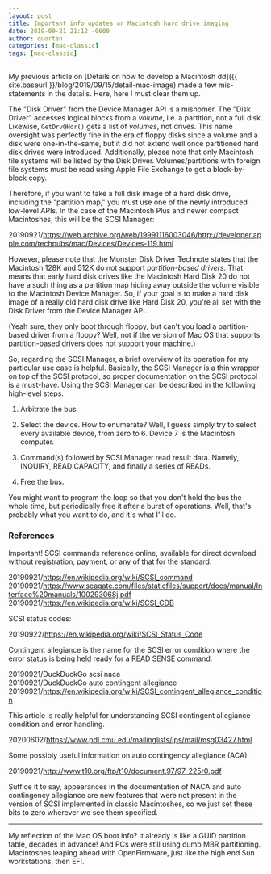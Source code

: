 ```yaml
---
layout: post
title: Important info updates on Macintosh hard drive imaging
date: 2019-09-21 21:12 -0600
author: quorten
categories: [mac-classic]
tags: [mac-classic]
---
```


My previous article on [Details on how to develop a Macintosh dd]({{
site.baseurl }}/blog/2019/09/15/detail-mac-image) made a few
mis-statements in the details.  Here, here I must clear them up.

The "Disk Driver" from the Device Manager API is a misnomer.  The
"Disk Driver" accesses logical blocks from a _volume_, i.e. a
partition, not a full disk.  Likewise, `GetDrvQHdr()` gets a list of
_volumes_, not drives.  This name oversight was perfectly fine in the
era of floppy disks since a volume and a disk were one-in-the-same,
but it did not extend well once partitioned hard disk drives were
introduced.  Additionally, please note that only Macintosh file
systems will be listed by the Disk Driver.  Volumes/partitions with
foreign file systems must be read using Apple File Exchange to get a
block-by-block copy.

Therefore, if you want to take a full disk image of a hard disk drive,
including the "partition map," you must use one of the newly
introduced low-level APIs.  In the case of the Macintosh Plus and
newer compact Macintoshes, this will be the SCSI Manager:

20190921/https://web.archive.org/web/19991116003046/http://developer.apple.com/techpubs/mac/Devices/Devices-119.html

However, please note that the Monster Disk Driver Technote states that
the Macintosh 128K and 512K do not support _partition-based drivers_.
That means that early hard disk drives like the Macintosh Hard Disk 20
do not have a such thing as a partition map hiding away outside the
volume visible to the Macintosh Device Manager.  So, if your goal is
to make a hard disk image of a really old hard disk drive like Hard
Disk 20, you're all set with the Disk Driver from the Device Manager
API.

<!-- more -->

(Yeah sure, they only boot through floppy, but can't you load a
partition-based driver from a floppy?  Well, not if the version of Mac
OS that supports partition-based drivers does not support your
machine.)

So, regarding the SCSI Manager, a brief overview of its operation for
my particular use case is helpful.  Basically, the SCSI Manager is a
thin wrapper on top of the SCSI protocol, so proper documentation on
the SCSI protocol is a must-have.  Using the SCSI Manager can be
described in the following high-level steps.

1. Arbitrate the bus.

2. Select the device.  How to enumerate?  Well, I guess simply try to
   select every available device, from zero to 6.  Device 7 is the
   Macintosh computer.

3. Command(s) followed by SCSI Manager read result data.  Namely,
   INQUIRY, READ CAPACITY, and finally a series of READs.

4. Free the bus.

You might want to program the loop so that you don't hold the bus the
whole time, but periodically free it after a burst of operations.
Well, that's probably what you want to do, and it's what I'll do.

### References

Important!  SCSI commands reference online, available for direct
download without registration, payment, or any of that for the
standard.

20190921/https://en.wikipedia.org/wiki/SCSI_command  
20190921/https://www.seagate.com/files/staticfiles/support/docs/manual/Interface%20manuals/100293068j.pdf  
20190921/https://en.wikipedia.org/wiki/SCSI_CDB

SCSI status codes:

20190922/https://en.wikipedia.org/wiki/SCSI_Status_Code

Contingent allegiance is the name for the SCSI error condition where
the error status is being held ready for a READ SENSE command.

20190921/DuckDuckGo scsi naca  
20190921/DuckDuckGo auto contingent allegiance  
20190921/https://en.wikipedia.org/wiki/SCSI_contingent_allegiance_condition

This article is really helpful for understanding SCSI contingent
allegiance condition and error handling.

20200602/https://www.pdl.cmu.edu/mailinglists/ips/mail/msg03427.html

Some possibly useful information on auto contingency allegiance (ACA).

20190921/http://www.t10.org/ftp/t10/document.97/97-225r0.pdf

Suffice it to say, appearances in the documentation of NACA and auto
contingency allegiance are new features that were not present in the
version of SCSI implemented in classic Macintoshes, so we just set
these bits to zero wherever we see them specified.

----------

My reflection of the Mac OS boot info?  It already is like a GUID
partition table, decades in advance!  And PCs were still using dumb
MBR partitioning.  Macintoshes leaping ahead with OpenFirmware, just
like the high end Sun workstations, then EFI.
